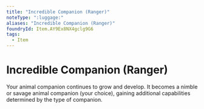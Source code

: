 ```yaml
---
title: "Incredible Companion (Ranger)"
noteType: ":luggage:"
aliases: "Incredible Companion (Ranger)"
foundryId: Item.AY9Ex8NX4gclg9G6
tags:
  - Item
---
```


# Incredible Companion (Ranger)

Your animal companion continues to grow and develop. It becomes a nimble or savage animal companion (your choice), gaining additional capabilities determined by the type of companion.
